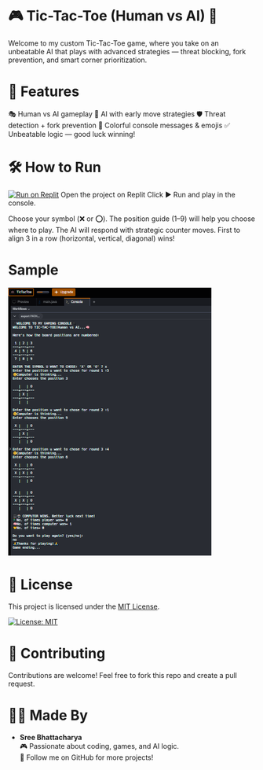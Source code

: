 # 🎮 Tic-Tac-Toe (Human vs AI) 🧠
Welcome to my custom Tic-Tac-Toe game, where you take on an unbeatable AI that plays with advanced strategies — threat blocking, fork prevention, and smart corner prioritization.

# 🚀 Features
🎭 Human vs AI gameplay
🧠 AI with early move strategies
🛡️ Threat detection + fork prevention
🎨 Colorful console messages & emojis 
✅ Unbeatable logic — good luck winning!

# 🛠️ How to Run
[![Run on Replit](https://replit.com/badge/github/bhattacharyasre/TicTacToe)](https://replit.com/@bhattacharyasre/TicTacToe?v=1)
Open the project on Replit
Click ▶️ Run and play in the console.

Choose your symbol (❌ or ⭕).
The position guide (1–9) will help you choose where to play.
The AI will respond with strategic counter moves.
First to align 3 in a row (horizontal, vertical, diagonal) wins!

# Sample
![Game Screenshot](TicTacToe-Demo.png)

# 📜 License
This project is licensed under the [MIT License](./LICENSE).

[![License: MIT](https://img.shields.io/badge/License-MIT-yellow.svg)](./LICENSE)

# 🤝 Contributing
Contributions are welcome! Feel free to fork this repo and create a pull request.

# 👩‍💻 Made By
- **Sree Bhattacharya**  
  🎮 Passionate about coding, games, and AI logic.  
  🌟 Follow me on GitHub for more projects!  


